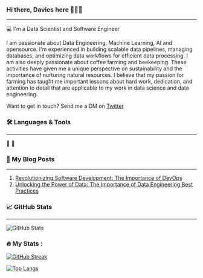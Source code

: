 ### Hi there, Davies here 👨🏿‍💻
<hr style="border-width: 0.1px;">

💻 I'm a Data Scientist and Software Engineer

I am passionate about Data Engineering, Machine Learning, AI and opensource. I'm experienced in building scalable data pipelines, managing databases, and optimizing data workflows for efficient data processing. I am also deeply passionate about coffee farming and beekeeping. These activities have given me a unique perspective on sustainability and the importance of nurturing natural resources. I believe that my passion for farming has taught me important lessons about hard work, dedication, and attention to detail that are applicable to my work in data science and data engineering.

Want to get in touch? Send me a DM on [Twitter](https://twitter.com/kabirodavies)

### 🛠️ Languages & Tools
<hr style="border-width: 0.1px;">
🐍 🐳

### 📝 My Blog Posts
<hr style="border-width: 0.1px;">

1. [Revolutionizing Software Development: The Importance of DevOps](https://medium.com/@daviesnjogu/revolutionizing-software-development-the-importance-of-devops-d6b1e0873c32?source=your_stories_page-------------------------------------)
2. [Unlocking the Power of Data: The Importance of Data Engineering Best Practices](https://medium.com/@daviesnjogu/unlocking-the-power-of-data-the-importance-of-data-engineering-best-practices-e04baf824bff?source=your_stories_page-------------------------------------)
### 📈 GitHub Stats
<hr style="border-width: 1px;">

![GitHub Stats](https://github-readme-stats.vercel.app/api?username=kabirodavies)

### :fire: My Stats :

[![GitHub Streak](http://github-readme-streak-stats.herokuapp.com?user=kabirodavies&theme=dark&background=000000&hide_total_contributions=true)](https://git.io/streak-stats)

[![Top Langs](https://github-readme-stats.vercel.app/api/top-langs/?username=kabirodavies&layout=compact&theme=vision-friendly-dark)](https://github.com/anuraghazra/github-readme-stats)



